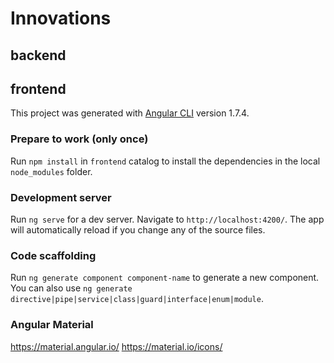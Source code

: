 # Innovations


## backend


## frontend

This project was generated with [Angular CLI](https://github.com/angular/angular-cli) version 1.7.4.

### Prepare to work (only once)
Run `npm install` in `frontend` catalog to install the dependencies in the local `node_modules` folder.

### Development server

Run `ng serve` for a dev server. Navigate to `http://localhost:4200/`. The app will automatically reload if you change any of the source files.

### Code scaffolding

Run `ng generate component component-name` to generate a new component. You can also use `ng generate directive|pipe|service|class|guard|interface|enum|module`.

### Angular Material
https://material.angular.io/
https://material.io/icons/
